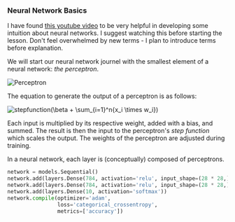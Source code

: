 ### Neural Network Basics

I have found [this youtube video](https://www.youtube.com/watch?v=aircAruvnKk) to be
very helpful in developing some intuition about neural networks. I suggest watching this
before starting the lesson. Don't feel overwhelmed by new terms - I plan to introduce terms
before explanation.

We will start our neural network journel with the smallest element of a neural network:
*the perceptron*.

![Perceptron](https://akashsethi24.files.wordpress.com/2017/09/perceptron.png?resize=385%2C254)

The equation to generate the output of a perceptron is as follows:

![stepfunction(\beta + \sum_{i=1}^n{x_i \times w_i})](https://render.githubusercontent.com/render/math?math=stepfunction(%5Cbeta%20%2B%20%5Csum_%7Bi%3D1%7D%5En%7Bx_i%20%5Ctimes%20w_i%7D))

Each input is multiplied by its respective weight, added with a bias, and summed. The result is then the input to the
perceptron's *step function* which scales the output. The weights of the perceptron are adjusted during training.

In a neural network, each layer is (conceptually) composed of perceptrons.

```python
network = models.Sequential()
network.add(layers.Dense(784, activation='relu', input_shape=(28 * 28,)))
network.add(layers.Dense(784, activation='relu', input_shape=(28 * 28,)))
network.add(layers.Dense(10, activation='softmax'))
network.compile(optimizer='adam',
                loss='categorical_crossentropy',
                metrics=['accuracy'])
```
